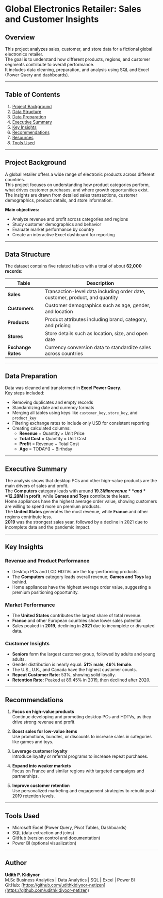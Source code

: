 # Global Electronics Retailer: Sales and Customer Insights

## Overview  
This project analyzes sales, customer, and store data for a fictional global electronics retailer.  
The goal is to understand how different products, regions, and customer segments contribute to overall performance.  
It includes data cleaning, preparation, and analysis using SQL and Excel (Power Query and dashboards).

---

## Table of Contents
1. [Project Background](#project-background)  
2. [Data Structure](#data-structure)  
3. [Data Preparation](#data-preparation)  
4. [Executive Summary](#executive-summary)  
5. [Key Insights](#key-insights)  
6. [Recommendations](#recommendations)  
7. [Resources](#resources)  
8. [Tools Used](#tools-used)

---

## Project Background  
A global retailer offers a wide range of electronic products across different countries.  
This project focuses on understanding how product categories perform, what drives customer purchases, and where growth opportunities exist.  
The insights are drawn from detailed sales transactions, customer demographics, product details, and store information.

**Main objectives:**
- Analyze revenue and profit across categories and regions  
- Study customer demographics and behavior  
- Evaluate market performance by country  
- Create an interactive Excel dashboard for reporting  

---

## Data Structure  
The dataset contains five related tables with a total of about **62,000 records**:

| Table | Description |
|--------|-------------|
| **Sales** | Transaction-level data including order date, customer, product, and quantity |
| **Customers** | Customer demographics such as age, gender, and location |
| **Products** | Product attributes including brand, category, and pricing |
| **Stores** | Store details such as location, size, and open date |
| **Exchange Rates** | Currency conversion data to standardize sales across countries |

---

## Data Preparation  
Data was cleaned and transformed in **Excel Power Query**.  
Key steps included:

- Removing duplicates and empty records  
- Standardizing date and currency formats  
- Merging all tables using keys like `customer_key`, `store_key`, and `product_key`  
- Filtering exchange rates to include only USD for consistent reporting  
- Creating calculated columns:
  - **Revenue** = Quantity × Unit Price  
  - **Total Cost** = Quantity × Unit Cost  
  - **Profit** = Revenue − Total Cost  
  - **Age** = TODAY() − Birthday  

---

## Executive Summary  
The analysis shows that desktop PCs and other high-value products are the main drivers of sales and profit.  
The **Computers** category leads with around **$19.3M in revenue** and **$12.28M in profit**, while **Games and Toys** contribute the least.  
Home appliances have the highest average order value, showing customers are willing to spend more on premium products.  
The **United States** generates the most revenue, while **France** and other regions contribute less.  
**2019** was the strongest sales year, followed by a decline in 2021 due to incomplete data and the pandemic impact.

---

## Key Insights  

### Revenue and Product Performance  
- Desktop PCs and LCD HDTVs are the top-performing products.  
- The **Computers** category leads overall revenue; **Games and Toys** lag behind.  
- Home appliances have the highest average order value, suggesting a premium positioning opportunity.  

### Market Performance  
- The **United States** contributes the largest share of total revenue.  
- **France** and other European countries show lower sales potential.  
- Sales peaked in **2019**, declining in **2021** due to incomplete or disrupted data.  

### Customer Insights  
- **Seniors** form the largest customer group, followed by adults and young adults.  
- Gender distribution is nearly equal: **51% male**, **49% female**.  
- The U.S., U.K., and Canada have the highest customer counts.  
- **Repeat Customer Rate:** 53%, showing solid loyalty.  
- **Retention Rate:** Peaked at 89.45% in 2019, then declined after 2020.  

---

## Recommendations  

1. **Focus on high-value products**  
   Continue developing and promoting desktop PCs and HDTVs, as they drive strong revenue and profit.  

2. **Boost sales for low-value items**  
   Use promotions, bundles, or discounts to increase sales in categories like games and toys.  

3. **Leverage customer loyalty**  
   Introduce loyalty or referral programs to increase repeat purchases.  

4. **Expand into weaker markets**  
   Focus on France and similar regions with targeted campaigns and partnerships.  

5. **Improve customer retention**  
   Use personalized marketing and engagement strategies to rebuild post-2019 retention levels.  

---

## Tools Used  
- Microsoft Excel (Power Query, Pivot Tables, Dashboards)  
- SQL (data extraction and joins)  
- GitHub (version control and documentation)  
- Power BI (optional visualization)

---

## Author  
**Udith P. Kidiyoor**  
M.Sc Business Analytics | Data Analytics | SQL | Excel | Power BI  
GitHub: [https://github.com/udithkidiyoor-netizen](https://github.com/udithkidiyoor-netizen)
